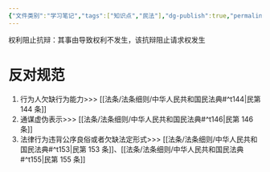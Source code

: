 ```yaml
---
{"文件类别":"学习笔记","tags":["知识点","民法"],"dg-publish":true,"permalink":"/学习笔记studyup/民法总论/权利阻止抗辩/","dgPassFrontmatter":true,"created":"2024-10-24T19:18:50.637+08:00","updated":"2024-10-24T20:16:59.130+08:00"}
---
```


权利阻止抗辩：其事由导致权利不发生，该抗辩阻止请求权发生
# 反对规范
1. 行为人欠缺行为能力>>> [[法条/法条细则/中华人民共和国民法典#^t144\|民第 144 条]]
2. 通谋虚伪表示>>> [[法条/法条细则/中华人民共和国民法典#^t146\|民第 146 条]]
3. 法律行为违背公序良俗或者欠缺法定形式>>> [[法条/法条细则/中华人民共和国民法典#^t153\|民第 153 条]]、[[法条/法条细则/中华人民共和国民法典#^t155\|民第 155 条]]